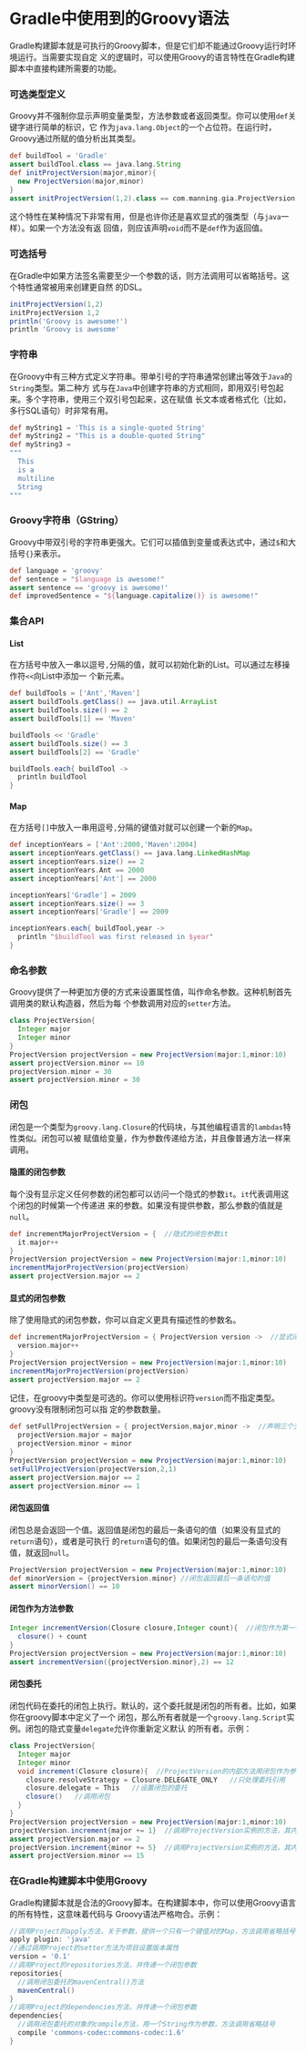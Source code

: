 Gradle中使用到的Groovy语法
=======================
Gradle构建脚本就是可执行的Groovy脚本，但是它们却不能通过Groovy运行时环境运行。当需要实现自定
义的逻辑时，可以使用Groovy的语言特性在Gradle构建脚本中直接构建所需要的功能。

### 可选类型定义
Groovy并不强制你显示声明变量类型，方法参数或者返回类型。你可以使用`def`关键字进行简单的标识，它
作为`java.lang.Object`的一个占位符。在运行时，Groovy通过所赋的值分析出其类型。

```groovy
def buildTool = 'Gradle'
assert buildTool.class == java.lang.String
def initProjectVersion(major,minor){
  new ProjectVersion(major,minor)
}
assert initProjectVersion(1,2).class == com.manning.gia.ProjectVersion
```
这个特性在某种情况下非常有用，但是也许你还是喜欢显式的强类型（与`java`一样）。如果一个方法没有返
回值，则应该声明`void`而不是`def`作为返回值。

### 可选括号
在Gradle中如果方法签名需要至少一个参数的话，则方法调用可以省略括号。这个特性通常被用来创建更自然
的DSL。
```groovy
initProjectVersion(1,2)
initProjectVersion 1,2
println('Groovy is awesome!')
println 'Groovy is awesome'
```

### 字符串
在Groovy中有三种方式定义字符串。带单引号的字符串通常创建出等效于`Java`的`String`类型。第二种方
式与在`Java`中创建字符串的方式相同，即用双引号包起来。多个字符串，使用三个双引号包起来，这在赋值
长文本或者格式化（比如，多行SQL语句）时非常有用。
```groovy
def myString1 = 'This is a single-quoted String'
def myString2 = "This is a double-quoted String"
def myString3 =
"""
  This
  is a
  multiline
  String
"""
```

### Groovy字符串（GString）
Groovy中带双引号的字符串更强大。它们可以插值到变量或表达式中，通过`$`和大括号`{}`来表示。
```groovy
def language = 'groovy'
def sentence = "$language is awesome!"
assert sentence == 'groovy is awesome!'
def improvedSentence = "${language.capitalize()} is awesome!"
```

### 集合API
#### List
在方括号中放入一串以逗号`,`分隔的值，就可以初始化新的List。可以通过左移操作符`<<`向List中添加一
个新元素。
```groovy
def buildTools = ['Ant','Ḿaven']
assert buildTools.getClass() == java.util.ArrayList
assert buildTools.size() == 2
assert buildTools[1] == 'Maven'

buildTools << 'Gradle'
assert buildTools.size() == 3
assert buildTools[2] == 'Gradle'

buildTools.each{ buildTool ->
  println buildTool
}
```
#### Map
在方括号`[]`中放入一串用逗号`,`分隔的键值对就可以创建一个新的`Map`。
```groovy
def inceptionYears = ['Ant':2000,'Maven':2004]
assert inceptionYears.getClass() == java.lang.LinkedHashMap
assert inceptionYears.size() == 2
assert inceptionYears.Ant == 2000
assert inceptionYears['Ant'] == 2000

inceptionYears['Gradle'] = 2009
assert inceptionYears.size() == 3
assert inceptionYears['Gradle'] == 2009

inceptionYears.each{ buildTool,year ->
  println "$buildTool was first released in $year"
}
```

### 命名参数
Groovy提供了一种更加方便的方式来设置属性值，叫作命名参数。这种机制首先调用类的默认构造器，然后为每
个参数调用对应的`setter`方法。
```groovy
class ProjectVersion{
  Integer major
  Integer minor
}
ProjectVersion projectVersion = new ProjectVersion(major:1,minor:10)
assert projectVersion.minor == 10
projectVersion.minor = 30
assert projectVersion.minor = 30
```

### 闭包
闭包是一个类型为`groovy.lang.Closure`的代码块，与其他编程语言的`lambdas`特性类似。闭包可以被
赋值给变量，作为参数传递给方法，并且像普通方法一样来调用。
#### 隐匿的闭包参数
每个没有显示定义任何参数的闭包都可以访问一个隐式的参数`it`。`it`代表调用这个闭包的时候第一个传递进
来的参数。如果没有提供参数，那么参数的值就是`null`。
```groovy
def incrementMajorProjectVersion = {  //隐式的闭包参数it
  it.major++
}
ProjectVersion projectVersion = new ProjectVersion(major:1,minor:10)
incrementMajorProjectVersion(projectVersion)
assert projectVersion.major == 2
```
#### 显式的闭包参数
除了使用隐式的闭包参数，你可以自定义更具有描述性的参数名。
```groovy
def incrementMajorProjectVersion = { ProjectVersion version ->  //显式闭包参数
  version.major++
}
ProjectVersion projectVersion = new ProjectVersion(major:1,minor:10)
incrementMajorProjectVersion(projectVersion)
assert projectVersion.major == 2
```
记住，在groovy中类型是可选的。你可以使用标识符`version`而不指定类型。groovy没有限制闭包可以指
定的参数数量。
```groovy
def setFullProjectVersion = { projectVersion,major,minor ->  //声明三个无类型闭包参数
  projectVersion.major = major
  projectVersion.minor = minor
}
ProjectVersion projectVersion = new ProjectVersion(major:1,minor:10)
setFullProjectVersion(projectVersion,2,1)
assert projectVersion.major == 2
assert projectVersion.minor == 1
```
#### 闭包返回值
闭包总是会返回一个值。返回值是闭包的最后一条语句的值（如果没有显式的`return`语句），或者是可执行
的`return`语句的值。如果闭包的最后一条语句没有值，就返回`null`。
```groovy
ProjectVersion projectVersion = new ProjectVersion(major:1,minor:10)
def minorVersion = {projectVersion.minor} //闭包返回最后一条语句的值
assert minorVersion() == 10
```
#### 闭包作为方法参数
```groovy
Integer incrementVersion(Closure closure,Integer count){  //闭包作为第一个参数
  closure() + count
}
ProjectVersion projectVersion = new ProjectVersion(major:1,minor:10)
assert incrementVersion({projectVersion.minor},2) == 12
```
#### 闭包委托
闭包代码在委托的闭包上执行。默认的，这个委托就是闭包的所有者。比如，如果你在groovy脚本中定义了一个
闭包，那么所有者就是一个`groovy.lang.Script`实例。闭包的隐式变量`delegate`允许你重新定义默认
的所有者。示例：
```groovy
class ProjectVersion{
  Integer major
  Integer minor
  void increment(Closure closure){  //ProjectVersion的内部方法用闭包作为参数
    closure.resolveStrategy = Closure.DELEGATE_ONLY   //只处理委托引用
    closure.delegate = This   //设置闭包的委托
    closure()   //调用闭包
  }
}
ProjectVersion projectVersion = new ProjectVersion(major:1,minor:10)
projectVersion.increment{major += 1}  //调用ProjectVersion实例的方法，其内部执行了一个闭包
assert projectVersion.major == 2
projectVersion.increment{minor += 5}  //调用ProjectVersion实例的方法，其内部执行了一个闭包
assert projectVersion.minor == 15
```

### 在Gradle构建脚本中使用Groovy
Gradle构建脚本就是合法的Groovy脚本。在构建脚本中，你可以使用Groovy语言的所有特性，这意味着代码与
Groovy语法严格吻合。示例：
```gradle
//调用Project的apply方法，关于参数，提供一个只有一个键值对的Map，方法调用省略括号
apply plugin: 'java'
//通过调用Project的setter方法为项目设置版本属性
version = '0.1'
//调用Project的repositories方法，并传递一个闭包参数
repositories{
  //调用闭包委托的mavenCentral()方法
  mavenCentral()
}
//调用Project的dependencies方法，并传递一个闭包参数
dependencies{
  //调用闭包委托的对象的compile方法，用一个String作为参数，方法调用省略括号
  compile 'commons-codec:commons-codec:1.6'
}
```
